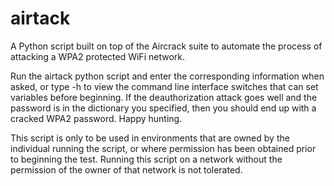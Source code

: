 # airtack
A Python script built on top of the Aircrack suite to automate the process of attacking a WPA2 protected WiFi network.

Run the airtack python script and enter the corresponding information when asked, or type -h to view the command line interface switches that can set variables before beginning. If the deauthorization attack goes well and the password is in the dictionary you specified, then you should end up with a cracked WPA2 password. Happy hunting.

This script is only to be used in environments that are owned by the individual running the script, or where permission has been obtained prior to beginning the test. Running this script on a network without the permission of the owner of that network is not tolerated.
